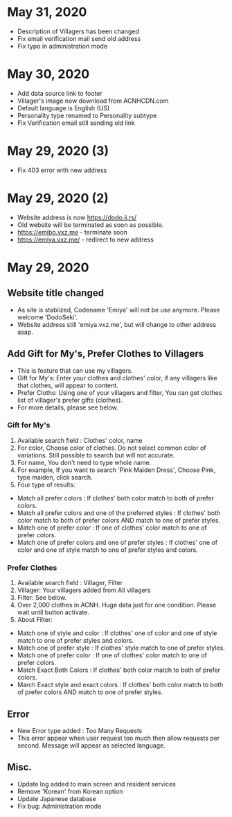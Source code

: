 # May 31, 2020
 - Description of Villagers has been changed
 - Fix email verification mail send old address
 - Fix typo in administration mode

# May 30, 2020
 - Add data source link to footer
 - Villager's image now download from ACNHCDN.com
 - Default language is English (US)
 - Personality type renamed to Personality subtype
 - Fix Verification email still sending old link
 
# May 29, 2020 (3)
 - Fix 403 error with new address

# May 29, 2020 (2)
 - Website address is now https://dodo.ij.rs/
 - Old website will be terminated as soon as possible.
 - https://emibo.vxz.me - terminate soon
 - https://emiya.vxz.me/ - redirect to new address 

# May 29, 2020

## Website title changed
 - As site is stablized, Codename 'Emiya' will not be use anymore. Please welcome 'DodoSeki'.
 - Website address still 'emiya.vxz.me', but will change to other address asap.
## Add Gift for My's, Prefer Clothes to Villagers
 - This is feature that can use my villagers.
 - Gift for My's: Enter your clothes and clothes' color, if any villagers like that clothes, will appear to content.
 - Prefer Cloths: Using one of your villagers and filter, You can get clothes list of villager's prefer gifts (clothes).
 - For more details, please see below.
 ### Gift for My's
 1. Available search field : Clothes' color, name
 2. For color, Choose color of clothes. Do not select common color of variations. Still possible to search but will not accurate.
 3. For name, You don't need to type whole name.
 4. For example, If you want to search 'Pink Maiden Dress', Choose Pink, type maiden, click search.
 5. Four type of results: 
  - Match all prefer colors : If clothes' both color match to both of prefer colors.
  - Match all prefer colors and one of the preferred styles : If clothes' both color match to both of prefer colors AND match to one of prefer styles.
  - Match one of prefer color : If one of clothes' color match to one of prefer colors.
  - Match one of prefer colors and one of prefer styles : If clothes' one of color and one of style match to one of prefer styles and colors.
  ### Prefer Clothes
  1. Available search field : Villager, Filter
  2. Villager: Your villagers added from All villagers 
  3. Filter: See below.
  4. Over 2,000 clothes in ACNH. Huge data just for one condition. Please wait until button activate.
  5. About Filter: 
  - Match one of style and color : If clothes' one of color and one of style match to one of prefer styles and colors.
  - Match one of prefer style : If clothes' style match to one of prefer styles.
  - Match one of prefer color : If one of clothes' color match to one of prefer colors.
  - Match Exact Both Colors : If clothes' both color match to both of prefer colors.
  - March Exact style and exact colors : If clothes' both color match to both of prefer colors AND match to one of prefer styles.
## Error
 - New Error type added : Too Many Requests
 - This error appear when user request too much then allow requests per second. Message will appear as selected language.
 
## Misc.
 - Update log added to main screen and resident services
 - Remove 'Korean' from Korean option
 - Update Japanese database
 - Fix bug: Administration mode

 

